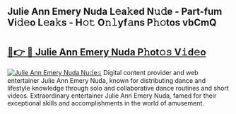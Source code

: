## Julie Ann Emery Nuda L𝚎a𝚔ed N𝚞𝚍e - Part-fum Vi𝚍𝚎o L𝚎a𝚔s - H𝚘𝚝 O𝚗𝚕yf𝚊ns P𝚑𝚘tos vbCmQ

# <h2><a href="http://kf0li07.oniu.top/?m=Julie+Ann+Emery+Nuda">🔗👉 🔴 Julie Ann Emery Nuda P𝚑ot𝚘𝚜 V𝚒d𝚎o</a></h2>

[![Julie Ann Emery Nuda Nu𝚍e𝚜](https://i.imgur.com/0qMVB7G.gif)](http://kf0li07.oniu.top/?m=Julie+Ann+Emery+Nuda)
Digital content provider and web entertainer Julie Ann Emery Nuda, known for distributing dance and lifestyle knowledge through solo and collaborative dance routines and short videos. Extraordinary entertainer Julie Ann Emery Nuda, famed for their exceptional skills and accomplishments in the world of amusement.  
